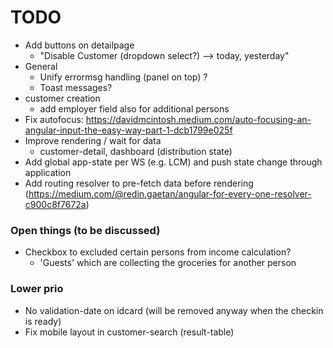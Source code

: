# TODO

* Add buttons on detailpage
    * "Disable Customer (dropdown select?) --> today, yesterday"
* General
    * Unify errormsg handling (panel on top) ?
    * Toast messages?
* customer creation
    * add employer field also for additional persons
* Fix autofocus: https://davidmcintosh.medium.com/auto-focusing-an-angular-input-the-easy-way-part-1-dcb1799e025f
* Improve rendering / wait for data
    * customer-detail, dashboard (distribution state)
* Add global app-state per WS (e.g. LCM) and push state change through application
* Add routing resolver to pre-fetch data before rendering (https://medium.com/@redin.gaetan/angular-for-every-one-resolver-c900c8f7672a)

### Open things (to be discussed)

* Checkbox to excluded certain persons from income calculation?
    * 'Guests' which are collecting the groceries for another person

### Lower prio

* No validation-date on idcard (will be removed anyway when the checkin is ready)
* Fix mobile layout in customer-search (result-table)

